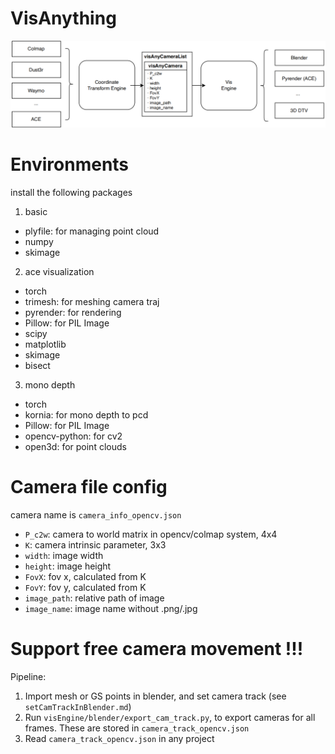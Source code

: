 # VisAnything
![main architecture](./pageImages/camMatrix3.drawio_00.png)


# Environments
install the following packages

1. basic
- plyfile: for managing point cloud
- numpy
- skimage

2. ace visualization
- torch
- trimesh: for meshing camera traj
- pyrender: for rendering
- Pillow: for PIL Image
- scipy
- matplotlib
- skimage
- bisect

3. mono depth
- torch
- kornia: for mono depth to pcd
- Pillow: for PIL Image
- opencv-python: for cv2
- open3d: for point clouds

# Camera file config
camera name is `camera_info_opencv.json`
- `P_c2w`: camera to world matrix in opencv/colmap system, 4x4
- `K`: camera intrinsic parameter, 3x3
- `width`: image width
- `height`: image height
- `FovX`: fov x, calculated from K
- `FovY`: fov y, calculated from K
- `image_path`: relative path of image
- `image_name`: image name without .png/.jpg

# Support free camera movement !!!
Pipeline:
1. Import mesh or GS points in blender, and set camera track (see `setCamTrackInBlender.md`)
2. Run `visEngine/blender/export_cam_track.py`, to export cameras for all frames. These are
stored in `camera_track_opencv.json`
3. Read `camera_track_opencv.json` in any project